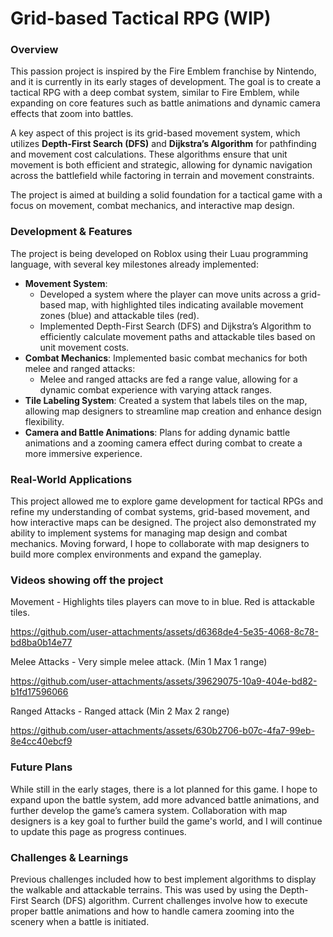 # Grid-based Tactical RPG (WIP)

### Overview

This passion project is inspired by the Fire Emblem franchise by Nintendo, and it is currently in its early stages of development. The goal is to create a tactical RPG with a deep combat system, similar to Fire Emblem, while expanding on core features such as battle animations and dynamic camera effects that zoom into battles.

A key aspect of this project is its grid-based movement system, which utilizes **Depth-First Search (DFS)** and **Dijkstra’s Algorithm** for pathfinding and movement cost calculations. These algorithms ensure that unit movement is both efficient and strategic, allowing for dynamic navigation across the battlefield while factoring in terrain and movement constraints.

The project is aimed at building a solid foundation for a tactical game with a focus on movement, combat mechanics, and interactive map design.

### Development & Features

The project is being developed on Roblox using their Luau programming language, with several key milestones already implemented:

- **Movement System**:
    - Developed a system where the player can move units across a grid-based map, with highlighted tiles indicating available movement zones (blue) and attackable tiles (red).
    - Implemented Depth-First Search (DFS) and Dijkstra’s Algorithm to efficiently calculate movement paths and attackable tiles based on unit movement costs.
- **Combat Mechanics**: Implemented basic combat mechanics for both melee and ranged attacks:
    - Melee and ranged attacks are fed a range value, allowing for a dynamic combat experience with varying attack ranges.
- **Tile Labeling System**: Created a system that labels tiles on the map, allowing map designers to streamline map creation and enhance design flexibility.
- **Camera and Battle Animations**: Plans for adding dynamic battle animations and a zooming camera effect during combat to create a more immersive experience.

### Real-World Applications

This project allowed me to explore game development for tactical RPGs and refine my understanding of combat systems, grid-based movement, and how interactive maps can be designed. The project also demonstrated my ability to implement systems for managing map design and combat mechanics. Moving forward, I hope to collaborate with map designers to build more complex environments and expand the gameplay.

### Videos showing off the project

Movement - Highlights tiles players can move to in blue. Red is attackable tiles.

https://github.com/user-attachments/assets/d6368de4-5e35-4068-8c78-bd8ba0b14e77

Melee Attacks - Very simple melee attack. (Min 1 Max 1 range)

https://github.com/user-attachments/assets/39629075-10a9-404e-bd82-b1fd17596066


Ranged Attacks - Ranged attack (Min 2 Max 2 range)

https://github.com/user-attachments/assets/630b2706-b07c-4fa7-99eb-8e4cc40ebcf9

### Future Plans
While still in the early stages, there is a lot planned for this game. I hope to expand upon the battle system, add more advanced battle animations, and further develop the game’s camera system. Collaboration with map designers is a key goal to further build the game's world, and I will continue to update this page as progress continues.

### Challenges & Learnings
Previous challenges included how to best implement algorithms to display the walkable and attackable terrains. This was used by using the Depth-First Search (DFS) algorithm. Current challenges involve how to execute proper battle animations and how to handle camera zooming into the scenery when a battle is initiated.

